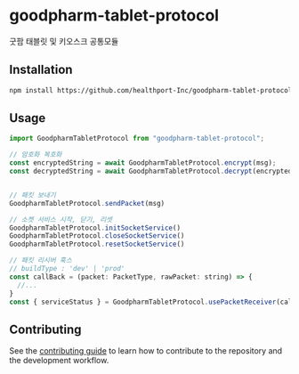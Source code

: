 # goodpharm-tablet-protocol

굿팜 태블릿 및 키오스크 공통모듈

## Installation

```sh
npm install https://github.com/healthport-Inc/goodpharm-tablet-protocol
```

## Usage

```js
import GoodpharmTabletProtocol from "goodpharm-tablet-protocol";

// 암호화 복호화
const encryptedString = await GoodpharmTabletProtocol.encrypt(msg);
const decryptedString = await GoodpharmTabletProtocol.decrypt(encryptedString);


// 패킷 보내기
GoodpharmTabletProtocol.sendPacket(msg)

// 소켓 서비스 시작, 닫기, 리셋
GoodpharmTabletProtocol.initSocketService()
GoodpharmTabletProtocol.closeSocketService()
GoodpharmTabletProtocol.resetSocketService()

// 패킷 리시버 훅스
// buildType : 'dev' | 'prod'
const callBack = (packet: PacketType, rawPacket: string) => {
  //...
}
const { serviceStatus } = GoodpharmTabletProtocol.usePacketReceiver(callBack,'dev')

```

## Contributing

See the [contributing guide](CONTRIBUTING.md) to learn how to contribute to the repository and the development workflow.

